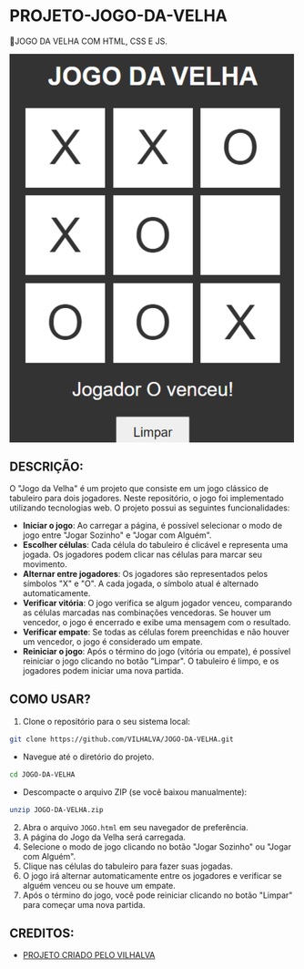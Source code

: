# PROJETO-JOGO-DA-VELHA
🎈JOGO DA VELHA COM HTML, CSS E JS.

<img src="FOTO.png" align="center" width="500"> <br>

## DESCRIÇÃO:
O "Jogo da Velha" é um projeto que consiste em um jogo clássico de tabuleiro para dois jogadores. Neste repositório, o jogo foi implementado utilizando tecnologias web.
O projeto possui as seguintes funcionalidades:
- **Iniciar o jogo**: Ao carregar a página, é possível selecionar o modo de jogo entre "Jogar Sozinho" e "Jogar com Alguém".
- **Escolher células**: Cada célula do tabuleiro é clicável e representa uma jogada. Os jogadores podem clicar nas células para marcar seu movimento.
- **Alternar entre jogadores**: Os jogadores são representados pelos símbolos "X" e "O". A cada jogada, o símbolo atual é alternado automaticamente.
- **Verificar vitória**: O jogo verifica se algum jogador venceu, comparando as células marcadas nas combinações vencedoras. Se houver um vencedor, o jogo é encerrado e exibe uma mensagem com o resultado.
- **Verificar empate**: Se todas as células forem preenchidas e não houver um vencedor, o jogo é considerado um empate.
- **Reiniciar o jogo**: Após o término do jogo (vitória ou empate), é possível reiniciar o jogo clicando no botão "Limpar". O tabuleiro é limpo, e os jogadores podem iniciar uma nova partida.

## COMO USAR?
1. Clone o repositório para o seu sistema local:

```bash
git clone https://github.com/VILHALVA/JOGO-DA-VELHA.git
```

* Navegue até o diretório do projeto.

```bash
cd JOGO-DA-VELHA
```

* Descompacte o arquivo ZIP (se você baixou manualmente):

```bash
unzip JOGO-DA-VELHA.zip
```
2. Abra o arquivo `JOGO.html` em seu navegador de preferência.
3. A página do Jogo da Velha será carregada.
4. Selecione o modo de jogo clicando no botão "Jogar Sozinho" ou "Jogar com Alguém".
5. Clique nas células do tabuleiro para fazer suas jogadas.
6. O jogo irá alternar automaticamente entre os jogadores e verificar se alguém venceu ou se houve um empate.
7. Após o término do jogo, você pode reiniciar clicando no botão "Limpar" para começar uma nova partida.

## CREDITOS:
- [PROJETO CRIADO PELO VILHALVA](https://github.com/VILHALVA)

